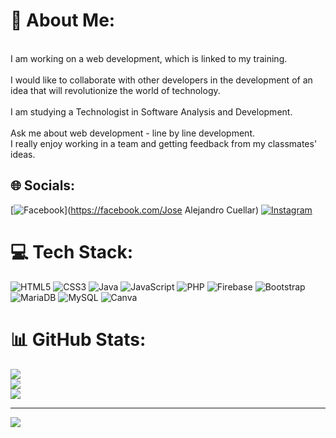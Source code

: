 # 💫 About Me:
<br>I am working on a web development, which is linked to my training. <br><br>I would like to collaborate with other developers in the development of an idea that will revolutionize the world of technology. <br><br>I am studying a Technologist in Software Analysis and Development.<br><br>Ask me about web development - line by line development. <br>I really enjoy working in a team and getting feedback from my classmates' ideas. 


## 🌐 Socials:
[![Facebook](https://img.shields.io/badge/Facebook-%231877F2.svg?logo=Facebook&logoColor=white)](https://facebook.com/Jose Alejandro Cuellar) [![Instagram](https://img.shields.io/badge/Instagram-%23E4405F.svg?logo=Instagram&logoColor=white)](https://instagram.com/alejo_cuellar.037) 

# 💻 Tech Stack:
![HTML5](https://img.shields.io/badge/html5-%23E34F26.svg?style=for-the-badge&logo=html5&logoColor=white) ![CSS3](https://img.shields.io/badge/css3-%231572B6.svg?style=for-the-badge&logo=css3&logoColor=white) ![Java](https://img.shields.io/badge/java-%23ED8B00.svg?style=for-the-badge&logo=java&logoColor=white) ![JavaScript](https://img.shields.io/badge/javascript-%23323330.svg?style=for-the-badge&logo=javascript&logoColor=%23F7DF1E) ![PHP](https://img.shields.io/badge/php-%23777BB4.svg?style=for-the-badge&logo=php&logoColor=white) ![Firebase](https://img.shields.io/badge/firebase-%23039BE5.svg?style=for-the-badge&logo=firebase) ![Bootstrap](https://img.shields.io/badge/bootstrap-%23563D7C.svg?style=for-the-badge&logo=bootstrap&logoColor=white) ![MariaDB](https://img.shields.io/badge/MariaDB-003545?style=for-the-badge&logo=mariadb&logoColor=white) ![MySQL](https://img.shields.io/badge/mysql-%2300f.svg?style=for-the-badge&logo=mysql&logoColor=white) ![Canva](https://img.shields.io/badge/Canva-%2300C4CC.svg?style=for-the-badge&logo=Canva&logoColor=white)
# 📊 GitHub Stats:
![](https://github-readme-stats.vercel.app/api?username=Ndobito&theme=react&hide_border=false&include_all_commits=false&count_private=false)<br/>
![](https://github-readme-streak-stats.herokuapp.com/?user=Ndobito&theme=react&hide_border=false)<br/>
![](https://github-readme-stats.vercel.app/api/top-langs/?username=Ndobito&theme=react&hide_border=false&include_all_commits=false&count_private=false&layout=compact)

---
[![](https://visitcount.itsvg.in/api?id=Ndobito&icon=0&color=0)](https://visitcount.itsvg.in)

<!-- Proudly created with GPRM ( https://gprm.itsvg.in ) -->
